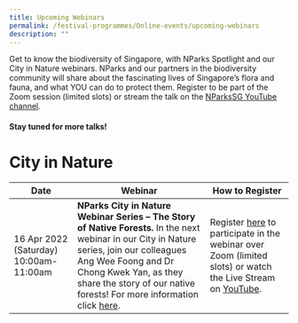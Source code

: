 ```yaml
---
title: Upcoming Webinars
permalink: /festival-programmes/Online-events/upcoming-webinars
description: ""
---
```

Get to know the biodiversity of Singapore, with NParks Spotlight and our City in Nature webinars. NParks and our partners in the biodiversity community will share about the fascinating lives of Singapore’s flora and fauna, and what YOU can do to protect them. Register to be part of the Zoom session (limited slots) or stream the talk on the [NParksSG YouTube channel](https://www.youtube.com/nparkssg).

#### **Stay tuned for more talks!**


# **City in Nature**

|Date|Webinar|How to Register|
|--------|--------|--------|
|16 Apr 2022 (Saturday) 10:00am-11:00am| **NParks City in Nature Webinar Series – The Story of Native Forests.** In the next webinar in our City in Nature series, join our colleagues Ang Wee Foong and Dr Chong Kwek Yan, as they share the story of our native forests! For more information click [here](https://www.nparks.gov.sg/activities/events-and-workshops/2022/4/nparks-city-in-nature-webinar-the-story-of-native-forests).| Register [here](https://go.gov.sg/story-native-forests) to participate in the webinar over Zoom (limited slots) or watch the Live Stream on [YouTube](https://www.youtube.com/watch?v=spxL1FEO0o8&feature=youtu.be).